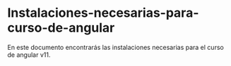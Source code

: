 # Instalaciones-necesarias-para-curso-de-angular
En este documento encontrarás las instalaciones necesarias para el curso de angular v11.
